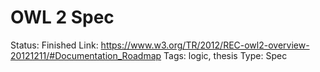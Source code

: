 # OWL 2 Spec

Status: Finished
Link: https://www.w3.org/TR/2012/REC-owl2-overview-20121211/#Documentation_Roadmap
Tags: logic, thesis
Type: Spec
